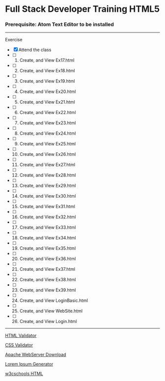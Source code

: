 # Full Stack Developer Training HTML5 


### **Prerequisite:** Atom Text Editor to be installed 

 ---
 
 Exercise
 - [x] Attend the class
 - [ ] 1) Create, and View Ex17.html
 - [ ] 2) Create, and View Ex18.html
 - [ ] 3) Create, and View Ex19.html
 - [ ] 4) Create, and View Ex20.html
 - [ ] 5) Create, and View Ex21.html
 - [ ] 6) Create, and View Ex22.html 
 - [ ] 7) Create, and View Ex23.html
 - [ ] 8) Create, and View Ex24.html
 - [ ] 9) Create, and View Ex25.html
 - [ ] 10) Create, and View Ex26.html
 - [ ] 11) Create, and View Ex27.html
 - [ ] 12) Create, and View Ex28.html
 - [ ] 13) Create, and View Ex29.html
 - [ ] 14) Create, and View Ex30.html
 - [ ] 15) Create, and View Ex31.html
 - [ ] 16) Create, and View Ex32.html 
 - [ ] 17) Create, and View Ex33.html
 - [ ] 18) Create, and View Ex34.html
 - [ ] 19) Create, and View Ex35.html
 - [ ] 20) Create, and View Ex36.html
 - [ ] 21) Create, and View Ex37.html
 - [ ] 22) Create, and View Ex38.html
 - [ ] 23) Create, and View Ex39.html
 - [ ] 24) Create, and View LoginBasic.html
 - [ ] 25) Create, and View WebSite.html
 - [ ] 26) Create, and View Login.html
 ---
 
 [HTML Validator](https://validator.w3.org/)

 [CSS Validator](https://jigsaw.w3.org/css-validator/ )

 [Apache WebServer Download](https://directory.apache.org/studio/downloads.html)

 [Lorem Ipsum Generator](https://loremipsum.io/)

 [w3cschools HTML](https://www.w3schools.com/html/default.asp)